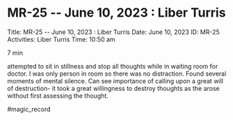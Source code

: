 # MR-25 -- June 10, 2023 : Liber Turris

Title: MR-25 -- June 10, 2023 : Liber Turris
Date: June 10, 2023
ID: MR-25
Activities: Liber Turris
Time: 10:50 am

7 min

attempted to sit in stillness and stop all thoughts while in waiting room for doctor. I was only person in room so there was no distraction. Found several moments of mental silence. Can see importance of calling upon a great will of destruction- it took a great willingness to destroy thoughts as the arose without first assessing the thought.

#magic_record
